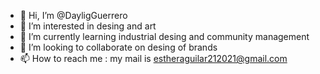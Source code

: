- 👋 Hi, I’m @DayligGuerrero
- 👀 I’m interested in desing and art
- 🌱 I’m currently learning industrial desing and community management
- 💞️ I’m looking to collaborate on desing of brands
- 📫 How to reach me : my mail is estheraguilar212021@gmail.com

<!---
DayligGuerrero/DayligGuerrero is a ✨ special ✨ repository because its `README.md` (this file) appears on your GitHub profile.
You can click the Preview link to take a look at your changes.
--->
